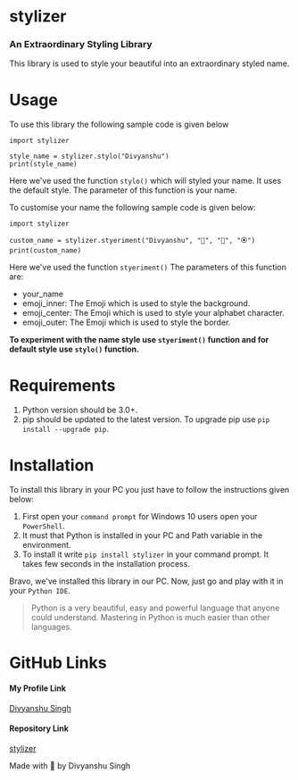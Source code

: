 # stylizer

### An Extraordinary Styling Library

This library is used to style your beautiful into an extraordinary styled name.

# Usage

To use this library the following sample code is given below

```
import stylizer

style_name = stylizer.stylo("Divyanshu")
print(style_name)
```

Here we've used the function `stylo()` which will styled your name.
It uses the default style. The parameter of this function is your name.

To customise your name the following sample code is given below:

```
import stylizer

custom_name = stylizer.styeriment("Divyanshu", "🐍", "🐯", "🏵️")
print(custom_name)
```

Here we've used the function `styeriment()`
The parameters of this function are:
* your_name
* emoji_inner: The Emoji which is used to style the background.
* emoji_center: The Emoji which is used to style your alphabet character.
* emoji_outer: The Emoji which is used to style the border.

**To experiment with the name style use `styeriment()` function and for default style use `stylo()` function.**

# Requirements

1. Python version should be 3.0+.
2. pip should be updated to the latest version. To upgrade pip use `pip install --upgrade pip`.

# Installation

To install this library in your PC you just have to follow the instructions given below:

1. First open your `command prompt` for Windows 10 users open your `PowerShell`.
2. It must that Python is installed in your PC and Path variable in the environment.
3. To install it write `pip install stylizer` in your command prompt. It takes few seconds in the installation process.

Bravo, we've installed this library in our PC.
Now, just go and play with it in your `Python IDE`.

> Python is a very beautiful, easy and powerful language that anyone could understand.
> Mastering in Python is much easier than other languages.

# GitHub Links

#### My Profile Link
[Divyanshu Singh](https://github.com/DivyanshuSingh96)

#### Repository Link
[stylizer](https://github.com/DivyanshuSingh96/stylizer)

Made with 🐍 by Divyanshu Singh

